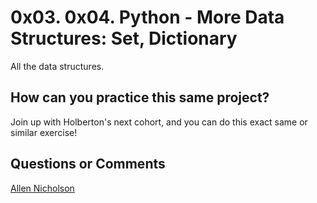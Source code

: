 # 0x03. 0x04. Python - More Data Structures: Set, Dictionary

All the data structures.

## How can you practice this same project?

Join up with Holberton's next cohort, and you can do this exact same or similar exercise!

## Questions or Comments

[Allen Nicholson](https://github.com/ranicholson)
